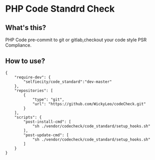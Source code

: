 # PHP Code Standrd Check 

## What's this?
PHP Code pre-commit to git or gitlab,checkout your code style PSR Compliance.

## How to use?
```
{
    "require-dev": {
        "selfiecity/code_standard":"dev-master"
    },
    "repositories": [
        {
            "type": "git",
            "url": "https://github.com/WickyLeo/codeCheck.git"
        }
    ],
    "scripts": {
        "post-install-cmd": [
            "sh ./vendor/codecheck/code_standard/setup_hooks.sh"
        ],
        "post-update-cmd": [
            "sh ./vendor/codecheck/code_standard/setup_hooks.sh"
        ]
    }
}
```
